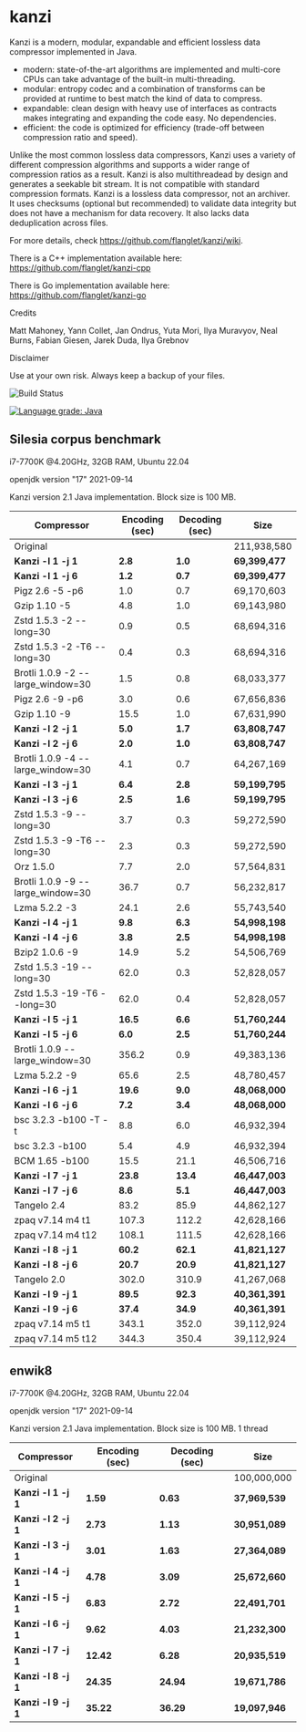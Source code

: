 kanzi
=====


Kanzi is a modern, modular, expandable and efficient lossless data compressor implemented in Java.

* modern: state-of-the-art algorithms are implemented and multi-core CPUs can take advantage of the built-in multi-threading.
* modular: entropy codec and a combination of transforms can be provided at runtime to best match the kind of data to compress.
* expandable: clean design with heavy use of interfaces as contracts makes integrating and expanding the code easy. No dependencies.
* efficient: the code is optimized for efficiency (trade-off between compression ratio and speed).

Unlike the most common lossless data compressors, Kanzi uses a variety of different compression algorithms and supports a wider range of compression ratios as a result. Kanzi is also multithreadead by design and generates a seekable bit stream.
It is not compatible with standard compression formats. 
Kanzi is a lossless data compressor, not an archiver. It uses checksums (optional but recommended) to validate data integrity but does not have a mechanism for data recovery. It also lacks data deduplication across files.


For more details, check https://github.com/flanglet/kanzi/wiki.

There is a C++ implementation available here: https://github.com/flanglet/kanzi-cpp

There is Go implementation available here: https://github.com/flanglet/kanzi-go

Credits

Matt Mahoney,
Yann Collet,
Jan Ondrus,
Yuta Mori,
Ilya Muravyov,
Neal Burns,
Fabian Giesen,
Jarek Duda,
Ilya Grebnov

Disclaimer

Use at your own risk. Always keep a backup of your files.

![Build Status](https://github.com/flanglet/kanzi/actions/workflows/ant.yml/badge.svg)

[![Language grade: Java](https://img.shields.io/lgtm/grade/java/g/flanglet/kanzi.svg?logo=lgtm&logoWidth=18)](https://lgtm.com/projects/g/flanglet/kanzi/context:java)

Silesia corpus benchmark
-------------------------

i7-7700K @4.20GHz, 32GB RAM, Ubuntu 22.04

openjdk version "17" 2021-09-14

Kanzi version 2.1 Java implementation. Block size is 100 MB. 


|        Compressor               | Encoding (sec)  | Decoding (sec)  |    Size          |
|---------------------------------|-----------------|-----------------|------------------|
|Original     	                  |                 |                 |   211,938,580    |
|**Kanzi -l 1 -j 1**              |    	 **2.8**    |     **1.0**     |  **69,399,477**  |
|**Kanzi -l 1 -j 6**              |      **1.2**    |     **0.7**     |  **69,399,477**  |
|Pigz 2.6 -5 -p6                  |        1.0      |       0.7       |    69,170,603    |
|Gzip 1.10 -5                     |        4.8      |       1.0       |    69,143,980    |
|Zstd 1.5.3 -2 --long=30          |	       0.9      |       0.5       |    68,694,316    |
|Zstd 1.5.3 -2 -T6 --long=30      |	       0.4      |       0.3       |    68,694,316    |
|Brotli 1.0.9 -2 --large_window=30|        1.5      |       0.8       |    68,033,377    |
|Pigz 2.6 -9 -p6                  |        3.0      |       0.6       |    67,656,836    |
|Gzip 1.10 -9                     |       15.5      |       1.0       |    67,631,990    |
|**Kanzi -l 2 -j 1**              |      **5.0**    |     **1.7**     |  **63,808,747**  |
|**Kanzi -l 2 -j 6**              |      **2.0**    |     **1.0**     |  **63,808,747**  |
|Brotli 1.0.9 -4 --large_window=30|        4.1      |       0.7       |    64,267,169    |
|**Kanzi -l 3 -j 1**              |      **6.4**    |     **2.8**     |  **59,199,795**  |
|**Kanzi -l 3 -j 6**              |      **2.5**    |     **1.6**     |  **59,199,795**  |
|Zstd 1.5.3 -9 --long=30          |	       3.7      |       0.3       |    59,272,590    |
|Zstd 1.5.3 -9 -T6 --long=30      |	       2.3      |       0.3       |    59,272,590    |
|Orz 1.5.0                        |	       7.7      |       2.0       |    57,564,831    |
|Brotli 1.0.9 -9 --large_window=30|       36.7      |       0.7       |    56,232,817    |
|Lzma 5.2.2 -3	                  |       24.1	    |       2.6       |    55,743,540    |
|**Kanzi -l 4 -j 1**              |      **9.8**    |     **6.3**     |  **54,998,198**  |
|**Kanzi -l 4 -j 6**              |      **3.8**    |     **2.5**     |  **54,998,198**  |
|Bzip2 1.0.6 -9	                  |       14.9      |       5.2       |    54,506,769    |
|Zstd 1.5.3 -19 --long=30         |       62.0      |       0.3       |    52,828,057    |
|Zstd 1.5.3 -19	-T6 --long=30     |       62.0      |       0.4       |    52,828,057    |
|**Kanzi -l 5 -j 1**              |     **16.5**    |     **6.6**     |  **51,760,244**  |
|**Kanzi -l 5 -j 6**              |      **6.0**    |     **2.5**     |  **51,760,244**  |
|Brotli 1.0.9 --large_window=30   |      356.2	    |       0.9       |    49,383,136    |
|Lzma 5.2.2 -9                    |       65.6	    |       2.5       |    48,780,457    |
|**Kanzi -l 6 -j 1**              |     **19.6**    |     **9.0**     |  **48,068,000**  |
|**Kanzi -l 6 -j 6**              |      **7.2**    |     **3.4**     |  **48,068,000**  |
|bsc 3.2.3 -b100 -T -t            |        8.8      |       6.0       |    46,932,394    |
|bsc 3.2.3 -b100                  |        5.4      |       4.9       |    46,932,394    |
|BCM 1.65 -b100                   |       15.5      |      21.1       |    46,506,716    |
|**Kanzi -l 7 -j 1**              |     **23.8**    |    **13.4**     |  **46,447,003**  |
|**Kanzi -l 7 -j 6**              |      **8.6**    |     **5.1**     |  **46,447,003**  |
|Tangelo 2.4                      |       83.2      |      85.9       |    44,862,127    |
|zpaq v7.14 m4 t1                 |      107.3	    |     112.2       |    42,628,166    |
|zpaq v7.14 m4 t12                |      108.1	    |     111.5       |    42,628,166    |
|**Kanzi -l 8 -j 1**              |     **60.2**    |    **62.1**     |  **41,821,127**  |
|**Kanzi -l 8 -j 6**              |     **20.7**    |    **20.9**     |  **41,821,127**  |
|Tangelo 2.0                      |      302.0      |     310.9       |    41,267,068    |
|**Kanzi -l 9 -j 1**              |     **89.5**    |    **92.3**     |  **40,361,391**  |
|**Kanzi -l 9 -j 6**              |     **37.4**    |    **34.9**     |  **40,361,391**  |
|zpaq v7.14 m5 t1                 |      343.1	    |     352.0       |    39,112,924    |
|zpaq v7.14 m5 t12                |	     344.3	    |     350.4       |    39,112,924    |



enwik8
-------

i7-7700K @4.20GHz, 32GB RAM, Ubuntu 22.04

openjdk version "17" 2021-09-14

Kanzi version 2.1 Java implementation. Block size is 100 MB. 1 thread


|        Compressor           | Encoding (sec)  | Decoding (sec)  |    Size          |
|-----------------------------|-----------------|-----------------|------------------|
|Original     	              |                 |                 |   100,000,000    |
|**Kanzi -l 1 -j 1**          |     **1.59**    |    **0.63**     |  **37,969,539**  |
|**Kanzi -l 2 -j 1**          |     **2.73**    |    **1.13**     |  **30,951,089**  |
|**Kanzi -l 3 -j 1**          |     **3.01**    |    **1.63**     |  **27,364,089**  |
|**Kanzi -l 4 -j 1**          |	    **4.78**    |    **3.09**     |  **25,672,660**  |
|**Kanzi -l 5 -j 1**          |	    **6.83**    |    **2.72**     |  **22,491,701**  |
|**Kanzi -l 6 -j 1**          |	    **9.62**    |    **4.03**     |  **21,232,300**  |
|**Kanzi -l 7 -j 1**          |	   **12.42**    |    **6.28**     |  **20,935,519**  |
|**Kanzi -l 8 -j 1**          |	   **24.35**    |   **24.94**     |  **19,671,786**  |
|**Kanzi -l 9 -j 1**          |	   **35.22**    |   **36.29**     |  **19,097,946**  |

